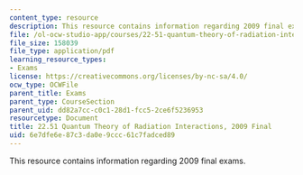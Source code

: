 ```yaml
---
content_type: resource
description: This resource contains information regarding 2009 final exams.
file: /ol-ocw-studio-app/courses/22-51-quantum-theory-of-radiation-interactions-fall-2012/6e7dfe6e87c3da0e9ccc61c7fadced89_MIT22_51F12_final_2009.pdf
file_size: 158039
file_type: application/pdf
learning_resource_types:
- Exams
license: https://creativecommons.org/licenses/by-nc-sa/4.0/
ocw_type: OCWFile
parent_title: Exams
parent_type: CourseSection
parent_uid: dd82a7cc-c0c1-28d1-fcc5-2ce6f5236953
resourcetype: Document
title: 22.51 Quantum Theory of Radiation Interactions, 2009 Final
uid: 6e7dfe6e-87c3-da0e-9ccc-61c7fadced89
---
```

This resource contains information regarding 2009 final exams.
